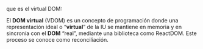 que es el virtual DOM:

El **DOM virtual** (VDOM) es un concepto de programación donde una representación ideal o “**virtual**” de la IU se mantiene en memoria y en sincronía con el **DOM** “real”, mediante una biblioteca como ReactDOM. Este proceso se conoce como reconciliación.

